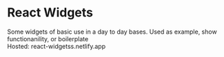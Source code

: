 # React Widgets
Some widgets of basic use in a day to day bases. Used as example, show functionanility, or boilerplate <br/>
Hosted: react-widgetss.netlify.app